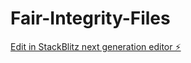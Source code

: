 # Fair-Integrity-Files

[Edit in StackBlitz next generation editor ⚡️](https://stackblitz.com/~/github.com/DesignWandererSam/Fair-Integrity-Files)
